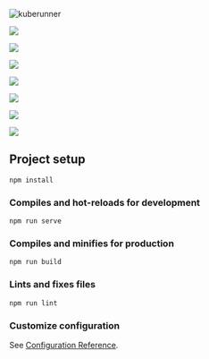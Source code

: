![kuberunner](https://github.com/gitlayzer/kuberunner-dashboard/assets/77761224/d94d0f6d-aa64-4179-956b-2dcd5544b9c1)


![](https://user-images.githubusercontent.com/77761224/225937451-1e1db417-b272-4e15-960d-7aebb07772b7.png)

![](https://user-images.githubusercontent.com/77761224/225937559-037beff9-4887-4346-85d0-da9cd150e153.png)

![](https://user-images.githubusercontent.com/77761224/225937710-3b187776-107c-494c-a7a8-821aec1b5e2a.png)

![](https://user-images.githubusercontent.com/77761224/225937723-0f88c732-85fa-4c8d-8ec5-e9549a17d430.png)

![](https://user-images.githubusercontent.com/77761224/225937781-9b61af3a-dbd0-4f8d-baa6-5d8e9bb5ebf0.png)

![](https://user-images.githubusercontent.com/77761224/225937813-97fa6adf-6429-4228-a54b-3eeb6ab4d593.png)

![](https://user-images.githubusercontent.com/77761224/225937853-49c7ff8a-5b51-40ad-9c68-ca86ed9d8475.png)




## Project setup

```
npm install
```

### Compiles and hot-reloads for development

```
npm run serve
```

### Compiles and minifies for production

```
npm run build
```

### Lints and fixes files

```
npm run lint
```

### Customize configuration

See [Configuration Reference](https://cli.vuejs.org/config/).
